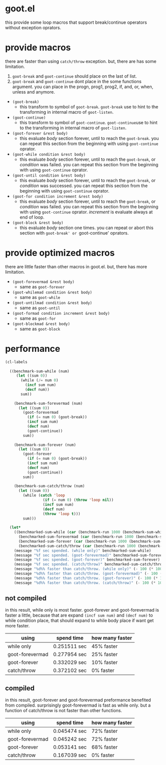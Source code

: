 # goot.el

this provide some loop macros that support break/continue operators without exception oprators.

# provide macros

there are faster than using `catch/throw` exception.
but, there are has some limitation.

1. `goot-break` and `goot-continue` should place on the last of list.
1. `goot-break` and `goot-continue` dont place in the some functions argument.
you can place in the progn, prog1, prog2, if, and, or, when, unless and anymore.

* `(goot-break)`
    * this transform to symbol of `goot-break`. `goot-break` use to hint to the transforming in internal macro of `goot-listen`.
* `(goot-continue)`
    * this transform to symbol of `goot-continue`. `goot-continue`use to hint to the transforming in internal macro of `goot-listen`.
* `(goot-forever &rest body)`
    * this evaluate *body* section forever, until to reach the `goot-break`. you can repeat this section from the beginning with using `goot-continue` oprator.
* `(goot-while condition &rest body)`
    * this evaluate *body* section forever, until to reach the `goot-break`, or *condition* was failed. you can repeat this section from the beginning with using `goot-continue` oprator.
* `(goot-until condition &rest body)`
    * this evaluate *body* section forever, until to reach the `goot-break`, or *condition* was successed. you can repeat this section from the beginning with using `goot-continue` oprator.
* `(goot-for condition increment &rest body)`
    * this evaluate *body* section forever, until to reach the `goot-break`, or *condition* was failed. you can repeat this section from the beginning with using `goot-continue` oprator. *increment* is evaluate always at end of loop.
* `(goot-block &rest body)`
    * this evaluate *body* section one times. you can repeat or abort this section with `goot-break' or `goot-continue' oprators.

# provide optimized macros

there are little faster than other macros in goot.el.
but, there has more limitation.

* `(goot-forevermad &rest body)`
    * same as `goot-forever`
* `(goot-whilemad condition &rest body)`
    * same as `goot-while`
* `(goot-untilmad condition &rest body)`
    * same as `goot-until`
* `(goot-formad condition increment &rest body)`
    * same as `goot-for`
* `(goot-blockmad &rest body)`
    * same as `goot-block`

# performance

```lisp
(cl-labels
  
  ((benchmark-sum-while (num)
     (let ((sum 0))
       (while (/= num 0)
         (incf sum num)
         (decf num))
       sum))
    
    (benchmark-sum-forevermad (num)
      (let ((sum 0))
        (goot-forevermad
          (if (= num 0) (goot-break))
          (incf sum num)
          (decf num)
          (goot-continue))
        sum))
    
    (benchmark-sum-forever (num)
      (let ((sum 0))
        (goot-forever
          (if (= num 0) (goot-break))
          (incf sum num)
          (decf num)
          (goot-continue))
        sum))
    
    (benchmark-sum-catch/throw (num)
      (let ((sum 0))
        (while (catch 'loop
                 (if (= num 0) (throw 'loop nil))
                 (incf sum num)
                 (decf num)
                 (throw 'loop t)))
        sum)))
  
  (let*
    ((benchmarked-sum-while (car (benchmark-run 1000 (benchmark-sum-while 1000))))
      (benchmarked-sum-forevermad (car (benchmark-run 1000 (benchmark-sum-forevermad 1000))))
      (benchmarked-sum-forever (car (benchmark-run 1000 (benchmark-sum-forever 1000))))
      (benchmarked-sum-catch/throw (car (benchmark-run 1000 (benchmark-sum-catch/throw 1000)))))        
    (message "%f sec spended. (while only)" benchmarked-sum-while)
    (message "%f sec spended. (goot-forevermad)" benchmarked-sum-forevermad)
    (message "%f sec spended. (goot-forever)" benchmarked-sum-forever)
    (message "%f sec spended. (catch/throw)" benchmarked-sum-catch/throw)         
    (message "%d%% faster than catch/throw. (while only)" (- 100 (* 100 (/ benchmarked-sum-while benchmarked-sum-catch/throw))))
    (message "%d%% faster than catch/throw. (goot-forevermad)" (- 100 (* 100 (/ benchmarked-sum-forevermad benchmarked-sum-catch/throw))))
    (message "%d%% faster than catch/throw. (goot-forever)" (- 100 (* 100 (/ benchmarked-sum-forever benchmarked-sum-catch/throw))))
    (message "%d%% faster than catch/throw. (catch/throw)" (- 100 (* 100 (/ benchmarked-sum-catch/throw benchmarked-sum-catch/throw))))))
```

## not compiled

in this result, while only is most faster.
goot-forever and goot-forevermad is faster a little,
because that are expand `(incf sum num)` and `(decf num)` to while condition place,
that should expand to while body place if want get more faster.

| using | spend time | how many faster |
| --- | --- | --- |
| while only | 0.251511 sec | 45% faster |
| goot-forevermad | 0.277954 sec | 25% faster |
| goot-forever | 0.332029 sec | 10% faster |
| catch/throw | 0.372102 sec | 0% faster |

## compiled

in this result, goot-forever and goot-forevermad preformance benefited from compiled.
surprisingly goot-forevermad is fast as while only.
but a function of catch/throw is not faster than other functions.

| using | spend time | how many faster |
| --- | --- | --- |
| while only | 0.045474 sec | 72% faster |
| goot-forevermad | 0.045242 sec | 72% faster |
| goot-forever | 0.053141 sec | 68% faster |
| catch/throw | 0.167039 sec | 0% faster |